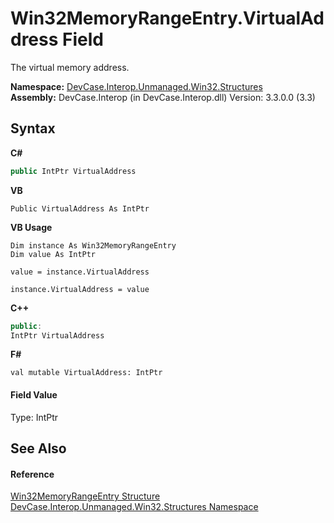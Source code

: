 # Win32MemoryRangeEntry.VirtualAddress Field
 

The virtual memory address.

**Namespace:**&nbsp;<a href="N_DevCase_Interop_Unmanaged_Win32_Structures">DevCase.Interop.Unmanaged.Win32.Structures</a><br />**Assembly:**&nbsp;DevCase.Interop (in DevCase.Interop.dll) Version: 3.3.0.0 (3.3)

## Syntax

**C#**<br />
``` C#
public IntPtr VirtualAddress
```

**VB**<br />
``` VB
Public VirtualAddress As IntPtr
```

**VB Usage**<br />
``` VB Usage
Dim instance As Win32MemoryRangeEntry
Dim value As IntPtr

value = instance.VirtualAddress

instance.VirtualAddress = value
```

**C++**<br />
``` C++
public:
IntPtr VirtualAddress
```

**F#**<br />
``` F#
val mutable VirtualAddress: IntPtr
```


#### Field Value
Type: IntPtr

## See Also


#### Reference
<a href="T_DevCase_Interop_Unmanaged_Win32_Structures_Win32MemoryRangeEntry">Win32MemoryRangeEntry Structure</a><br /><a href="N_DevCase_Interop_Unmanaged_Win32_Structures">DevCase.Interop.Unmanaged.Win32.Structures Namespace</a><br />